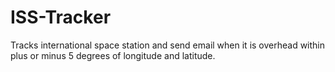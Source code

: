 # ISS-Tracker
Tracks international space station and send email when it is overhead within plus or minus 5 degrees of longitude and latitude.
